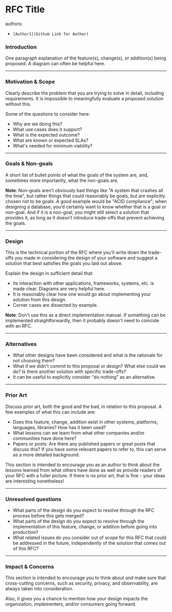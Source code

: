 # RFC Title

authors:

- `[Author1](Github Link for Author)`

### Introduction

One paragraph explanation of the feature(s), change(s), or addition(s) being
proposed. A diagram can often be helpful here.

---

### Motivation & Scope

Clearly describe the problem that you are trying to solve in detail, including
requirements. It is impossible to meaningfully evaluate a proposed solution
without this.

Some of the questions to consider here:

- Why are we doing this?
- What use cases does it support?
- What is the expected outcome?
- What are known or expected SLAs?
- What's needed for minimum viability?

---

### Goals & Non-goals

A short list of bullet points of what the goals of the system are, and,
sometimes more importantly, what the non-goals are.

**Note**: Non-goals aren’t obviously bad things like "A system that crashes all
the time", but rather things that could reasonably be goals, but are explicitly
chosen not to be goals. A good example would be "ACID compliance"; when
designing a database, you’d certainly want to know whether that is a goal or
non-goal. And if it is a non-goal, you might still select a solution that
provides it, as long as it doesn’t introduce trade-offs that prevent achieving
the goals.

---

### Design

This is the technical portion of the RFC where you'll write down the trade-offs
you made in considering the design of your software and suggest a solution that
best satisfies the goals you laid out above.

Explain the design in sufficient detail that:

- Its interaction with other applications, frameworks, systems, etc. is made
  clear. Diagrams are very helpful here.
- It is reasonably clear how one would go about implementing your solution from
  this design.
- Corner cases are dissected by example.

**Note**: Don't use this as a direct implementation manual. If something can be
implemented straightforwardly, then it probably doesn't need to coincide with an
RFC.

---

### Alternatives

- What other designs have been considered and what is the rationale for not
  choosing them?
- What if we didn't commit to this proposal or design? What else could we do? Is
  there another solution with specific trade-offs?
- It can be useful to explicitly consider "do nothing" as an alternative.

---

### Prior Art

Discuss prior art, both the good and the bad, in relation to this proposal. A
few examples of what this can include are:

- Does this feature, change, addition exist in other systems, platforms,
  languages, libraries? How has it been used?
- What lessons can we learn from what other companies and/or communities have
  done here?
- Papers or posts: Are there any published papers or great posts that discuss
  this? If you have some relevant papers to refer to, this can serve as a more
  detailed background.

This section is intended to encourage you as an author to think about the
lessons learned from what others have done as well as provide readers of your
RFC with a fuller picture. If there is no prior art, that is fine - your ideas
are interesting nonetheless!

---

### Unresolved questions

- What parts of the design do you expect to resolve through the RFC process
  before this gets merged?
- What parts of the design do you expect to resolve through the implementation
  of this feature, change, or addition before going into production?
- What related issues do you consider out of scope for this RFC that could be
  addressed in the future, independently of the solution that comes out of this
  RFC?

---

### Impact & Concerns

This section is intended to encourage you to think about and make sure that
cross-cutting concerns, such as security, privacy, and observability, are always
taken into consideration.

Also, it gives you a chance to mention how your design impacts the organization,
implementers, and/or consumers going forward.
